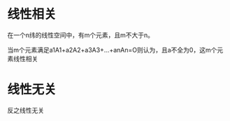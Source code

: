 线性相关
=======================

在一个n纬的线性空间中，有m个元素，且m不大于n。

当m个元素满足a1A1+a2A2+a3A3+...+anAn=O则认为，且a不全为0，这m个元素线性相关

线性无关
======================

反之线性无关
